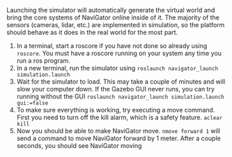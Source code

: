 Launching the simulator will automatically generate the virtual world and bring the core systems of NaviGator online inside of it. The majority of the sensors (cameras, lidar, etc.) are implemented in simulation, so the platform should behave as it does in the real world for the most part.
1. In a terminal, start a roscore if you have not done so already using ```roscore```. You must have a roscore running on your system any time you run a ros program.
1. In a new terminal, run the simulator using ```roslaunch navigator_launch simulation.launch```
1. Wait for the simulator to load. This may take a couple of minutes and will slow your computer down. If the Gazebo GUI never runs, you can try running without the GUI ```roslaunch navigator_launch simulation.launch gui:=false```
1. To make sure everything is working, try executing a move command. First you need to turn off the kill alarm, which is a safety feature. ```aclear kill```
1. Now you should be able to make NaviGator move. ```nmove forward 1``` will send a command to move NaviGator forward by 1 meter. After a couple seconds, you should see NaviGator moving